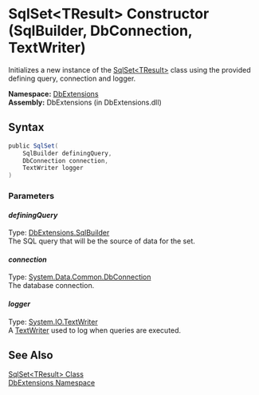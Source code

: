SqlSet&lt;TResult> Constructor (SqlBuilder, DbConnection, TextWriter)
=====================================================================
Initializes a new instance of the [SqlSet&lt;TResult>][1] class using the provided defining query, connection and logger.

**Namespace:** [DbExtensions][2]  
**Assembly:** DbExtensions (in DbExtensions.dll)

Syntax
------

```csharp
public SqlSet(
	SqlBuilder definingQuery,
	DbConnection connection,
	TextWriter logger
)
```

### Parameters

#### *definingQuery*
Type: [DbExtensions.SqlBuilder][3]  
The SQL query that will be the source of data for the set.

#### *connection*
Type: [System.Data.Common.DbConnection][4]  
The database connection.

#### *logger*
Type: [System.IO.TextWriter][5]  
A [TextWriter][5] used to log when queries are executed.


See Also
--------
[SqlSet&lt;TResult> Class][1]  
[DbExtensions Namespace][2]  

[1]: README.md
[2]: ../README.md
[3]: ../SqlBuilder/README.md
[4]: http://msdn.microsoft.com/en-us/library/c790zwhc
[5]: http://msdn.microsoft.com/en-us/library/ywxh2328